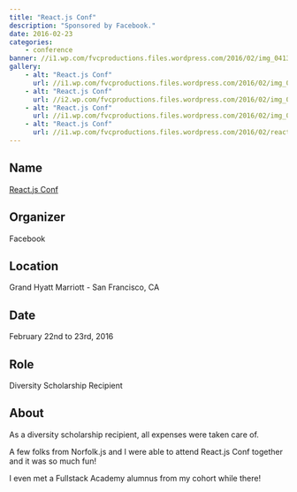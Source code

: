```yaml
---
title: "React.js Conf"
description: "Sponsored by Facebook."
date: 2016-02-23
categories:
    - conference
banner: //i1.wp.com/fvcproductions.files.wordpress.com/2016/02/img_0413.jpg
gallery:
    - alt: "React.js Conf"
      url: //i1.wp.com/fvcproductions.files.wordpress.com/2016/02/img_0419.jpg
    - alt: "React.js Conf"
      url: //i2.wp.com/fvcproductions.files.wordpress.com/2016/02/img_0411.jpg
    - alt: "React.js Conf"
      url: //i1.wp.com/fvcproductions.files.wordpress.com/2016/02/img_0413.jpg
    - alt: "React.js Conf"
      url: //i1.wp.com/fvcproductions.files.wordpress.com/2016/02/react-js-swag.jpg
---
```


## Name

<a title="React.js Conf" href="//conf.reactjs.com/" target="_blank" rel="noopener">React.js Conf</a>

## Organizer

Facebook

## Location

Grand Hyatt Marriott - San Francisco, CA

## Date

February 22nd to 23rd, 2016

## Role

Diversity Scholarship Recipient

## About

As a diversity scholarship recipient, all expenses were taken care of.

A few folks from Norfolk.js and I were able to attend React.js Conf together and it was so much fun!

I even met a Fullstack Academy alumnus from my cohort while there!
